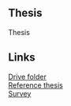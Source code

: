 ## Thesis
Thesis

## Links
[Drive folder](https://drive.google.com/drive/u/1/folders/1A1Xv3NziWDX2J0j2oQsGcl3ii7y4pF_G)\
[Reference thesis](https://github.com/Duyvugithub/Thesis)\
[Survey](https://arxiv.org/pdf/2203.15876.pdf)